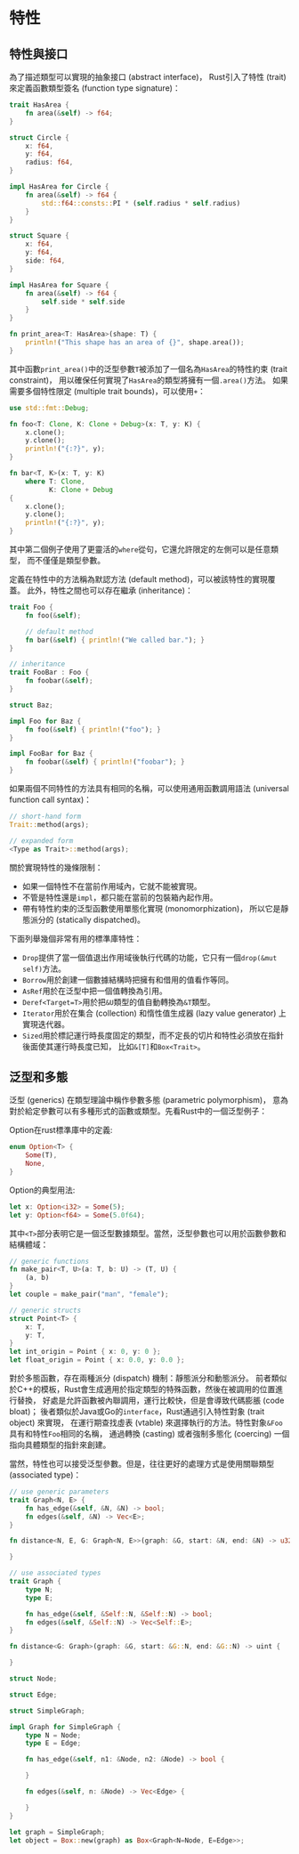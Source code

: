 # 特性

## 特性與接口
為了描述類型可以實現的抽象接口 (abstract interface)，
Rust引入了特性 (trait) 來定義函數類型簽名 (function type signature)：

```rust
trait HasArea {
    fn area(&self) -> f64;
}

struct Circle {
    x: f64,
    y: f64,
    radius: f64,
}

impl HasArea for Circle {
    fn area(&self) -> f64 {
        std::f64::consts::PI * (self.radius * self.radius)
    }
}

struct Square {
    x: f64,
    y: f64,
    side: f64,
}

impl HasArea for Square {
    fn area(&self) -> f64 {
        self.side * self.side
    }
}

fn print_area<T: HasArea>(shape: T) {
    println!("This shape has an area of {}", shape.area());
}
```

其中函數`print_area()`中的泛型參數`T`被添加了一個名為`HasArea`的特性約束 (trait constraint)，
用以確保任何實現了`HasArea`的類型將擁有一個`.area()`方法。
如果需要多個特性限定 (multiple trait bounds)，可以使用`+`：

```rust
use std::fmt::Debug;

fn foo<T: Clone, K: Clone + Debug>(x: T, y: K) {
    x.clone();
    y.clone();
    println!("{:?}", y);
}

fn bar<T, K>(x: T, y: K)
    where T: Clone,
          K: Clone + Debug
{
    x.clone();
    y.clone();
    println!("{:?}", y);
}
```

其中第二個例子使用了更靈活的`where`從句，它還允許限定的左側可以是任意類型，
而不僅僅是類型參數。

定義在特性中的方法稱為默認方法 (default method)，可以被該特性的實現覆蓋。
此外，特性之間也可以存在繼承 (inheritance)：

```rust
trait Foo {
    fn foo(&self);

    // default method
    fn bar(&self) { println!("We called bar."); }
}

// inheritance
trait FooBar : Foo {
    fn foobar(&self);
}

struct Baz;

impl Foo for Baz {
    fn foo(&self) { println!("foo"); }
}

impl FooBar for Baz {
    fn foobar(&self) { println!("foobar"); }
}
```

如果兩個不同特性的方法具有相同的名稱，可以使用通用函數調用語法 (universal function call syntax)：

```rust
// short-hand form
Trait::method(args);

// expanded form
<Type as Trait>::method(args);
```

關於實現特性的幾條限制：

* 如果一個特性不在當前作用域內，它就不能被實現。
* 不管是特性還是`impl`，都只能在當前的包裝箱內起作用。
* 帶有特性約束的泛型函數使用單態化實現 (monomorphization)，
所以它是靜態派分的 (statically dispatched)。

下面列舉幾個非常有用的標準庫特性：

* `Drop`提供了當一個值退出作用域後執行代碼的功能，它只有一個`drop(&mut self)`方法。
* `Borrow`用於創建一個數據結構時把擁有和借用的值看作等同。
* `AsRef`用於在泛型中把一個值轉換為引用。
* `Deref<Target=T>`用於把`&U`類型的值自動轉換為`&T`類型。
* `Iterator`用於在集合 (collection) 和惰性值生成器 (lazy value generator) 上實現迭代器。
* `Sized`用於標記運行時長度固定的類型，而不定長的切片和特性必須放在指針後面使其運行時長度已知，
比如`&[T]`和`Box<Trait>`。

## 泛型和多態

泛型 (generics) 在類型理論中稱作參數多態 (parametric polymorphism)，
意為對於給定參數可以有多種形式的函數或類型。先看Rust中的一個泛型例子：  

Option在rust標準庫中的定義:  

```rust
enum Option<T> {
    Some(T),
    None,
}
```
Option的典型用法:  
```rust
let x: Option<i32> = Some(5);
let y: Option<f64> = Some(5.0f64);
```

其中`<T>`部分表明它是一個泛型數據類型。當然，泛型參數也可以用於函數參數和結構體域：

```rust
// generic functions
fn make_pair<T, U>(a: T, b: U) -> (T, U) {
    (a, b)
}
let couple = make_pair("man", "female");

// generic structs
struct Point<T> {
    x: T,
    y: T,
}
let int_origin = Point { x: 0, y: 0 };
let float_origin = Point { x: 0.0, y: 0.0 };
```

對於多態函數，存在兩種派分 (dispatch) 機制：靜態派分和動態派分。
前者類似於C++的模板，Rust會生成適用於指定類型的特殊函數，然後在被調用的位置進行替換，
好處是允許函數被內聯調用，運行比較快，但是會導致代碼膨脹 (code bloat)；
後者類似於Java或Go的`interface`，Rust通過引入特性對象 (trait object) 來實現，
在運行期查找虛表 (vtable) 來選擇執行的方法。特性對象`&Foo`具有和特性`Foo`相同的名稱，
通過轉換 (casting) 或者強制多態化 (coercing) 一個指向具體類型的指針來創建。

當然，特性也可以接受泛型參數。但是，往往更好的處理方式是使用關聯類型 (associated type)：

```rust
// use generic parameters
trait Graph<N, E> {
    fn has_edge(&self, &N, &N) -> bool;
    fn edges(&self, &N) -> Vec<E>;
}

fn distance<N, E, G: Graph<N, E>>(graph: &G, start: &N, end: &N) -> u32 {

}

// use associated types
trait Graph {
    type N;
    type E;

    fn has_edge(&self, &Self::N, &Self::N) -> bool;
    fn edges(&self, &Self::N) -> Vec<Self::E>;
}

fn distance<G: Graph>(graph: &G, start: &G::N, end: &G::N) -> uint {

}

struct Node;

struct Edge;

struct SimpleGraph;

impl Graph for SimpleGraph {
    type N = Node;
    type E = Edge;

    fn has_edge(&self, n1: &Node, n2: &Node) -> bool {

    }

    fn edges(&self, n: &Node) -> Vec<Edge> {

    }
}

let graph = SimpleGraph;
let object = Box::new(graph) as Box<Graph<N=Node, E=Edge>>;

```

